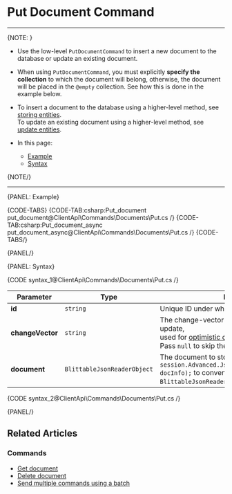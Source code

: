 # Put Document Command
---

{NOTE: }

* Use the low-level `PutDocumentCommand` to insert a new document to the database or update an existing document.

* When using `PutDocumentCommand`, you must explicitly **specify the collection** to which the document will belong, 
  otherwise, the document will be placed in the `@empty` collection. See how this is done in the example below.

* To insert a document to the database using a higher-level method, see [storing entities](../../../client-api/session/storing-entities).  
  To update an existing document using a higher-level method, see [update entities](../../../client-api/session/updating-entities).

* In this page:

   * [Example](../../../client-api/commands/documents/put#example)
   * [Syntax](../../../client-api/commands/documents/put#syntax)

{NOTE/}

---

{PANEL: Example}

{CODE-TABS}
{CODE-TAB:csharp:Put_document put_document@ClientApi\Commands\Documents\Put.cs /}
{CODE-TAB:csharp:Put_document_async put_document_async@ClientApi\Commands\Documents\Put.cs /}
{CODE-TABS/}

{PANEL/}

{PANEL: Syntax}

{CODE syntax_1@ClientApi\Commands\Documents\Put.cs /}

| Parameter        | Type                        | Description                                                                                                                                                                                                                                          |
|------------------|-----------------------------|------------------------------------------------------------------------------------------------------------------------------------------------------------------------------------------------------------------------------------------------------|
| **id**           | `string`                    | Unique ID under which document will be stored.                                                                                                                                                                                                       |
| **changeVector** | `string`                    | The change-vector of the document you with to update,<br>used for [optimistic concurrency control](../../../server/clustering/replication/change-vector#concurrency-control-&-change-vectors).<br>Pass `null` to skip the check and force the 'put'. |
| **document**     | `BlittableJsonReaderObject` | The document to store. Use:<br>`session.Advanced.JsonConverter.ToBlittable(doc, docInfo);` to convert your entity to a `BlittableJsonReaderObject`.                                                                                                  |

{CODE syntax_2@ClientApi\Commands\Documents\Put.cs /}

{PANEL/}

## Related Articles

### Commands

- [Get document](../../../client-api/commands/documents/get)
- [Delete document](../../../client-api/commands/documents/delete)
- [Send multiple commands using a batch](../../../client-api/commands/batches/how-to-send-multiple-commands-using-a-batch)
